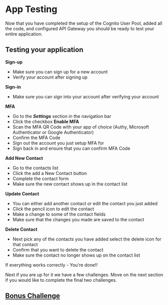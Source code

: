 # App Testing

Now that you have completed the setup of the Cognito User Pool, added all the code, and configured API Gateway you should be ready to test your entire application.

## Testing your application

**Sign-up**

- Make sure you can sign up for a new account
- Verify your account after signing up

**Sign-in**

- Make sure you can sign into your account after verifying your account

**MFA**

- Go to the **_Settings_** section in the navigation bar
- Click the checkbox **Enable MFA**
- Scan the MFA QR Code with your app of choice (Authy, Microsoft Authenticator or Google Authenticator)
- Confirm the MFA Code
- Sign out the account you just setup MFA for
- Sign back in and ensure that you can confirm MFA Code

**Add New Contact**

- Go to the contacts list
- Click the add a New Contact button
- Complete the contact form
- Make sure the new contact shows up in the contact list

**Update Contact**

- You can either add another contact or edit the contact you just added
- Click the pencil icon to edit the contact
- Make a change to some of the contact fields
- Make sure that the changes you made are saved to the contact

**Delete Contact**

- Next pick any of the contacts you have added select the delete icon for that contact
- Confirm that you want to delete the contact
- Make sure the contact no longer shows up on the contact list

If everything works correctly - You're done!!

Next if you are up for it we have a few challenges. Move on the next section if you would like to complete the final two challenges.

## [Bonus Challenge](Bonus.md)
